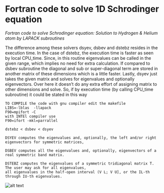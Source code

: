 # Fortran code to solve 1D Schrodinger equation
*Fortran code to solve Schrodinger equation: Solution to Hydrogen & Helium atom by LAPACK subroutines*

The difference among these solvers dsyev, dsbev and dstebz resides in the execution time. In the case of dstebz, the execution time is faster as seen by local CPU_time. Since, in this routine eigenvalues can be
called in the given range, which implies no need for extra calculation. If compared to dsbev subroutine the diagonal and sub or super-diagonal term are stored in another matrix of these dimensions which
is a little faster. Lastly, dsyev just takes the given matrix and solves for eigenvalues and optionally eigenvectors. Over here it doesn’t do any extra effort of assigning matrix to other dimensions and solve.
So, if by execution time (by calling CPU_time subroutine) it could be stated in this way

```
TO COMPILE the code with gnu compiler edit the makefile
LIBS=-lblas  -llapack 
F90=mpifort -C
with INTEl compiler use
F90=ifort -mkl=parrallel
```

```
dstebz < dsbev < dsyev

DSYEV computes the eigenvalues and, optionally, the left and/or right eigenvectors for symmetric matrices,

DSBEV computes all the eigenvalues and, optionally, eigenvectors of a real symmetric band matrix.

DSTEBZ computes the eigenvalues of a symmetric tridiagonal matrix T. The user may ask for all eigenvalues, 
all eigenvalues in the half-open interval (V L; V U], or the IL-th through IU-th eigenvalues.
```

![alt text](https://user-images.githubusercontent.com/7361722/74036959-98d58c80-49bd-11ea-9de9-c2d4fd2f2f4a.png)
